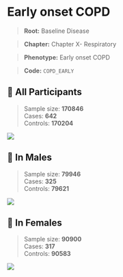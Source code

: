 # Early onset COPD

> **Root:** Baseline Disease  

> **Chapter:** Chapter X- Respiratory  

> **Phenotype:** Early onset COPD  

> **Code:** `COPD_EARLY`

## 🧪 All Participants  
> Sample size: **170846**  
> Cases: **642**  
> Controls: **170204**
<img src="/Disease/Figures/ALL/Baseline/COPD_EARLY.png"/>
<CsvTable src="/public/Disease/Data/ALL/Baseline/LG_COPD_EARLY.csv" label="🔍 View full results" />

## 👨 In Males  
> Sample size: **79946**  
> Cases: **325**  
> Controls: **79621**
<img src="/Disease/Figures/Male/Baseline/COPD_EARLY.png"/>
<CsvTable src="/public/Disease/Data/Male/Baseline/LG_COPD_EARLY.csv" label="🔍 View full results" />

## 👩 In Females  
> Sample size: **90900**  
> Cases: **317**  
> Controls: **90583**
<img src="/Disease/Figures/Female/Baseline/COPD_EARLY.png"/>
<CsvTable src="/public/Disease/Data/Female/Baseline/LG_COPD_EARLY.csv" label="🔍 View full results" />
